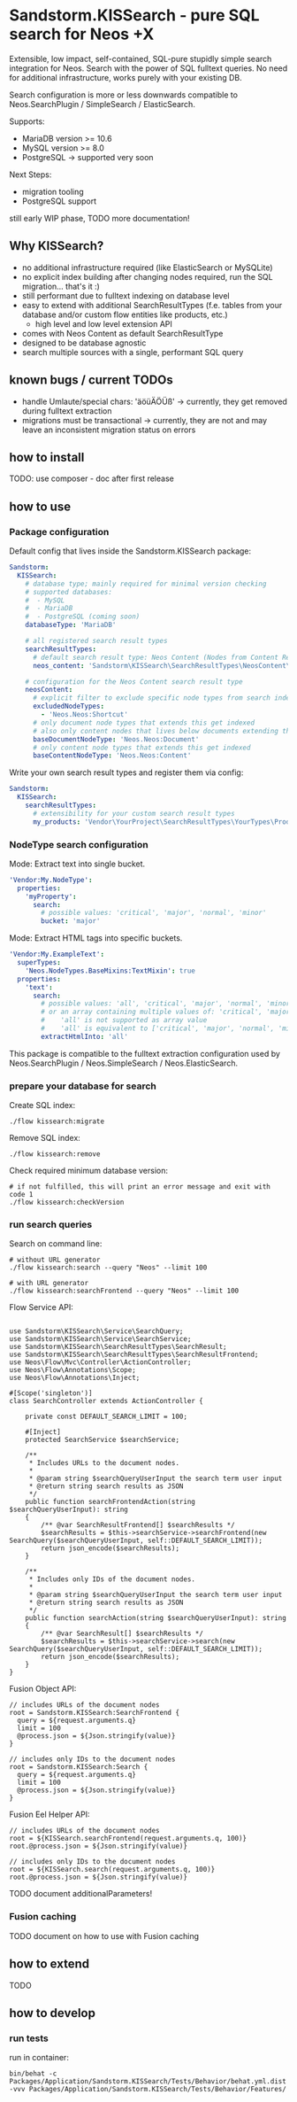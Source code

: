 # Sandstorm.KISSearch - pure SQL search for Neos +X

Extensible, low impact, self-contained, SQL-pure stupidly simple search integration for Neos.
Search with the power of SQL fulltext queries. No need for additional infrastructure, works purely with your existing DB.

Search configuration is more or less downwards compatible to Neos.SearchPlugin / SimpleSearch / ElasticSearch.

Supports:
 - MariaDB version >= 10.6
 - MySQL version >= 8.0
 - PostgreSQL -> supported very soon

Next Steps:
 - migration tooling
 - PostgreSQL support

still early WIP phase, TODO more documentation!

## Why KISSearch?

 - no additional infrastructure required (like ElasticSearch or MySQLite)
 - no explicit index building after changing nodes required, run the SQL migration... that's it :)
 - still performant due to fulltext indexing on database level
 - easy to extend with additional SearchResultTypes (f.e. tables from your database and/or custom flow entities like products, etc.)
   - high level and low level extension API
 - comes with Neos Content as default SearchResultType
 - designed to be database agnostic
 - search multiple sources with a single, performant SQL query

## known bugs / current TODOs

- handle Umlaute/special chars: 'äöüÄÖÜß' -> currently, they get removed during fulltext extraction
- migrations must be transactional -> currently, they are not and may leave an inconsistent migration status on errors

## how to install

TODO: use composer - doc after first release

## how to use

### Package configuration

Default config that lives inside the Sandstorm.KISSearch package:

```yaml
Sandstorm:
  KISSearch:
    # database type; mainly required for minimal version checking
    # supported databases:
    #  - MySQL
    #  - MariaDB
    #  - PostgreSQL (coming soon)
    databaseType: 'MariaDB'

    # all registered search result types
    searchResultTypes:
      # default search result type: Neos Content (Nodes from Content Repository)
      neos_content: 'Sandstorm\KISSearch\SearchResultTypes\NeosContent\NeosContentSearchResultType'

    # configuration for the Neos Content search result type
    neosContent:
      # explicit filter to exclude specific node types from search indexing
      excludedNodeTypes:
        - 'Neos.Neos:Shortcut'
      # only document node types that extends this get indexed
      # also only content nodes that lives below documents extending this get indexed
      baseDocumentNodeType: 'Neos.Neos:Document'
      # only content node types that extends this get indexed
      baseContentNodeType: 'Neos.Neos:Content'
```

Write your own search result types and register them via config:

```yaml
Sandstorm:
  KISSearch:
    searchResultTypes:
      # extensibility for your custom search result types 
      my_products: 'Vendor\YourProject\SearchResultTypes\YourTypes\ProductSearchResultType'
```

### NodeType search configuration

Mode: Extract text into single bucket.

```yaml
'Vendor:My.NodeType':
  properties:
    'myProperty':
      search:
        # possible values: 'critical', 'major', 'normal', 'minor'
        bucket: 'major'
```

Mode: Extract HTML tags into specific buckets.

```yaml
'Vendor:My.ExampleText':
  superTypes:
    'Neos.NodeTypes.BaseMixins:TextMixin': true
  properties:
    'text':
      search:
        # possible values: 'all', 'critical', 'major', 'normal', 'minor'
        # or an array containing multiple values of: 'critical', 'major', 'normal', 'minor'
        #    'all' is not supported as array value
        #    'all' is equivalent to ['critical', 'major', 'normal', 'minor']
        extractHtmlInto: 'all'
```

This package is compatible to the fulltext extraction configuration used by Neos.SearchPlugin / Neos.SimpleSearch / Neos.ElasticSearch. 

### prepare your database for search

Create SQL index:
```shell
./flow kissearch:migrate
```

Remove SQL index:
```shell
./flow kissearch:remove
```

Check required minimum database version:
```shell
# if not fulfilled, this will print an error message and exit with code 1
./flow kissearch:checkVersion
```

### run search queries

Search on command line:
```shell
# without URL generator
./flow kissearch:search --query "Neos" --limit 100

# with URL generator
./flow kissearch:searchFrontend --query "Neos" --limit 100
```

Flow Service API:
```injectablephp

use Sandstorm\KISSearch\Service\SearchQuery;
use Sandstorm\KISSearch\Service\SearchService;
use Sandstorm\KISSearch\SearchResultTypes\SearchResult;
use Sandstorm\KISSearch\SearchResultTypes\SearchResultFrontend;
use Neos\Flow\Mvc\Controller\ActionController;
use Neos\Flow\Annotations\Scope;
use Neos\Flow\Annotations\Inject;

#[Scope('singleton')]
class SearchController extends ActionController {

    private const DEFAULT_SEARCH_LIMIT = 100;

    #[Inject]
    protected SearchService $searchService;
    
    /**
     * Includes URLs to the document nodes.
     * 
     * @param string $searchQueryUserInput the search term user input
     * @return string search results as JSON
     */
    public function searchFrontendAction(string $searchQueryUserInput): string
    {
        /** @var SearchResultFrontend[] $searchResults */
        $searchResults = $this->searchService->searchFrontend(new SearchQuery($searchQueryUserInput, self::DEFAULT_SEARCH_LIMIT));
        return json_encode($searchResults);
    }    

    /**
     * Includes only IDs of the document nodes.
     * 
     * @param string $searchQueryUserInput the search term user input
     * @return string search results as JSON
     */
    public function searchAction(string $searchQueryUserInput): string
    {
        /** @var SearchResult[] $searchResults */
        $searchResults = $this->searchService->search(new SearchQuery($searchQueryUserInput, self::DEFAULT_SEARCH_LIMIT));
        return json_encode($searchResults);
    }
}
```

Fusion Object API:
```neosfusion
// includes URLs of the document nodes
root = Sandstorm.KISSearch:SearchFrontend {
  query = ${request.arguments.q}
  limit = 100
  @process.json = ${Json.stringify(value)}
}

// includes only IDs to the document nodes
root = Sandstorm.KISSearch:Search {
  query = ${request.arguments.q}
  limit = 100
  @process.json = ${Json.stringify(value)}
}
```

Fusion Eel Helper API:
```neosfusion
// includes URLs of the document nodes
root = ${KISSearch.searchFrontend(request.arguments.q, 100)}
root.@process.json = ${Json.stringify(value)}

// includes only IDs to the document nodes
root = ${KISSearch.search(request.arguments.q, 100)}
root.@process.json = ${Json.stringify(value)}
```

TODO document additionalParameters!

### Fusion caching

TODO document on how to use with Fusion caching

## how to extend

TODO

## how to develop

### run tests

run in container:
```
bin/behat -c Packages/Application/Sandstorm.KISSearch/Tests/Behavior/behat.yml.dist -vvv Packages/Application/Sandstorm.KISSearch/Tests/Behavior/Features/
```
